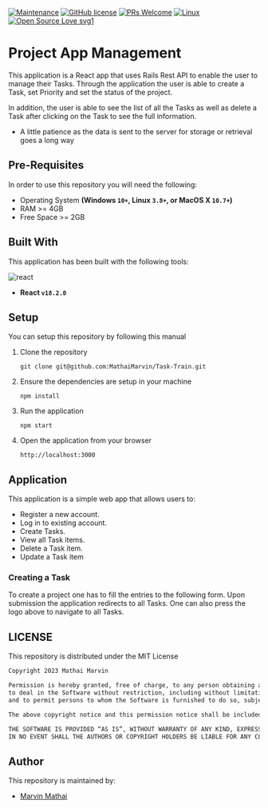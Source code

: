 [![Maintenance](https://img.shields.io/badge/Maintained%3F-yes-green.svg)](https://github.com/MathaiMarvin/project-management-app-frontend/)
[![GitHub license](https://img.shields.io/github/license/Naereen/StrapDown.js.svg)]()
[![PRs Welcome](https://img.shields.io/badge/PRs-welcome-brightgreen.svg?style=flat-square)](http://makeapullrequest.com)
[![Linux](https://svgshare.com/i/Zhy.svg)](https://svgshare.com/i/Zhy.svg)
[![Open Source Love svg1](https://badges.frapsoft.com/os/v1/open-source.svg?v=103)](https://github.com/ellerbrock/open-source-badges/)

# Project App Management
This application is a React app that uses Rails Rest API to enable the user to manage their Tasks. Through the application the user is able to create a Task, set Priority and set the status of the project. 

In addition, the user is able to see the list of all the Tasks as well as delete a Task after clicking on the Task to see the full information.

- A little patience as the data is sent to the server for storage or retrieval goes a long way





## Pre-Requisites
In order to use this repository you will need the following:



- Operating System **(Windows `10+`, Linux `3.8+`, or MacOS X `10.7+`)**
- RAM >= 4GB
- Free Space >= 2GB

## Built With
This application has been built with the following tools:

![react](https://img.shields.io/badge/-ReactJs-61DAFB?logo=react&logoColor=white&style=for-the-badge)



- **React `v18.2.0`**


## Setup
You can setup this repository by following this manual

1. Clone the repository
    ```{shell}
   git clone git@github.com:MathaiMarvin/Task-Train.git
2. Ensure the dependencies are setup in your machine
    ```{shell}
   npm install
   ```
   
4. Run the application
    ```{shell}
    npm start
    ```
5. Open the application from your browser
    ```
   http://localhost:3000
   ```
   
## Application
This application is a simple web app that allows users to:

- Register a new account.
- Log in to existing account.
- Create Tasks.
- View all Task items.
- Delete a Task item.
- Update a Task item

### Creating a Task
To create a project one has to fill the entries to the following form. Upon submission the application redirects to all Tasks. One can also press the logo above to navigate to all Tasks.

        



## LICENSE
This repository is distributed under the MIT License

```markdown
Copyright 2023 Mathai Marvin

Permission is hereby granted, free of charge, to any person obtaining a copy of this software and associated documentation files (the “Software”), 
to deal in the Software without restriction, including without limitation the rights to use, copy, modify, merge, publish, distribute, sublicense, and/or sell copies of the Software, 
and to permit persons to whom the Software is furnished to do so, subject to the following conditions:

The above copyright notice and this permission notice shall be included in all copies or substantial portions of the Software.

THE SOFTWARE IS PROVIDED “AS IS”, WITHOUT WARRANTY OF ANY KIND, EXPRESS OR IMPLIED, INCLUDING BUT NOT LIMITED TO THE WARRANTIES OF MERCHANTABILITY, FITNESS FOR A PARTICULAR PURPOSE AND NONINFRINGEMENT. 
IN NO EVENT SHALL THE AUTHORS OR COPYRIGHT HOLDERS BE LIABLE FOR ANY CLAIM, DAMAGES OR OTHER LIABILITY, WHETHER IN AN ACTION OF CONTRACT, TORT OR OTHERWISE, ARISING FROM, OUT OF OR IN CONNECTION WITH THE SOFTWARE OR THE USE OR OTHER DEALINGS IN THE SOFTWARE.
```

## Author
This repository is maintained by:

- [Marvin Mathai](https://github.com/MathaiMarvin) 